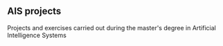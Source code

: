 ## AIS projects
Projects and exercises carried out during the master's degree in Artificial Intelligence Systems
